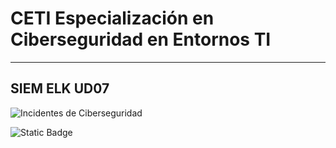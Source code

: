# CETI Especialización en Ciberseguridad en Entornos TI
---
## SIEM ELK UD07

![Incidentes de Ciberseguridad](./Portada-IC05.png "SIEM ELK") 

![Static Badge](https://img.shields.io/badge/%E2%9C%85%20Calificaci%C3%B3n%3A-10-%2362f395?style=for-the-badge&labelColor=%2362f395&color=%2362f395)
